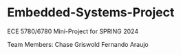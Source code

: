 # Embedded-Systems-Project
ECE 5780/6780 Mini-Project for SPRING 2024

Team Members:
Chase Griswold
Fernando Araujo
